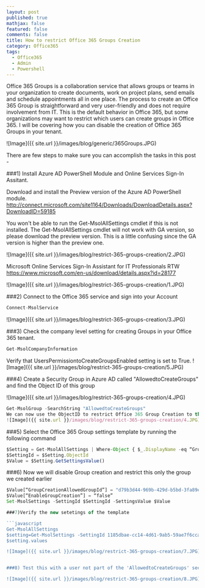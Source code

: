 ```yaml
---
layout: post
published: true
mathjax: false
featured: false
comments: false
title: How to restrict Office 365 Groups Creation
category: Office365
tags:
  - Office365
  - Admin
  - Powershell
---
```


Office 365 Groups is a collaboration service that allows groups or teams in your organization to create documents, work on project plans, send emails and schedule appointments all in one place. The process to create an Office 365 Group is straightforward and very user-friendly and does not require involvement from IT. 
This is the default behavior in Office 365, but some organizations may want to restrict which users can create groups in Office 365. I will be covering how you can disable the creation of Office 365 Groups in your tenant.

![Image]({{ site.url }}/images/blog/generic/365Groups.JPG)

There are few steps to make sure you can accomplish the tasks in this post -

###1) Install Azure AD PowerShell Module and Online Services Sign-In Assitant.

Download and install the Preview version of the Azure AD PowerShell module.
http://connect.microsoft.com/site1164/Downloads/DownloadDetails.aspx?DownloadID=59185

You won't be able to run the Get-MsolAllSettings cmdlet if this is not installed. The Get-MsolAllSettings cmdlet will not work with GA version, so please download the preview version. This is a little confusing since the GA version is higher than the preview one.


![Image]({{ site.url }}/images/blog/restrict-365-groups-creation/2.JPG)

Microsoft Online Services Sign-In Assistant for IT Professionals RTW
https://www.microsoft.com/en-us/download/details.aspx?id=28177

![Image]({{ site.url }}/images/blog/restrict-365-groups-creation/1.JPG)


###2) Connect to the Office 365 service and sign into your Account

```javascript 
Connect-MsolService
```

![Image]({{ site.url }}/images/blog/restrict-365-groups-creation/3.JPG)

###3) Check the company level setting for creating Groups in your Office 365 tenant.

```javascript
Get-MsolCompanyInformation
```

Verify that UsersPermissiontoCreateGroupsEnabled setting is set to True.
![Image]({{ site.url }}/images/blog/restrict-365-groups-creation/5.JPG)

###4) Create a Security Group in Azure AD called "AllowedtoCreateGroups" and find the Object ID of this group

![Image]({{ site.url }}/images/blog/restrict-365-groups-creation/4.JPG)

```javascript
Get-MsolGroup -SearchString "AllowedtoCreateGroups"
We can now use the ObjectID to restrict Office 365 Group Creation to this group.
![Image]({{ site.url }}/images/blog/restrict-365-groups-creation/4.JPG)
```

###5) Select the Office 365 Group settings template by running the following command

```javascript
$Setting = Get-MsolAllSettings | Where-Object { $_.DisplayName -eq “Group.Unified” }
$SettingId = $Setting.ObjectId
$Value = $Setting.GetSettingsValue()
```

###6) Now we will disable Group creation and restrict this only the group we created earlier

```javascript
$Value[“GroupCreationAllowedGroupId”] = "d79b3d44-969b-429d-b5bd-3fa89e7ab7fd"
$Value[“EnableGroupCreation”] = “false”
Set-MsolSettings -SettingId $SettingId -SettingsValue $Value

###7)Verify the new setetings of the template

```javascript
Get-MsolAllSettings
$setting=Get-MsolSettings -SettingId 1185dbae-cc14-4d61-9ab5-59ae7f6cca6b
$setting.values

![Image]({{ site.url }}/images/blog/restrict-365-groups-creation/7.JPG)


###8) Test this with a user not part of the 'AllowedtoCreateGroups' security group and you should receive the following message

![Image]({{ site.url }}/images/blog/restrict-365-groups-creation/8.JPG)

